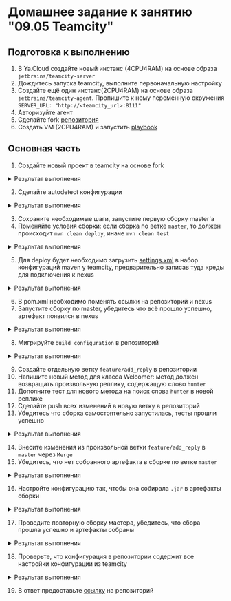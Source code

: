# Домашнее задание к занятию "09.05 Teamcity"

## Подготовка к выполнению

1. В Ya.Cloud создайте новый инстанс (4CPU4RAM) на основе образа `jetbrains/teamcity-server`
2. Дождитесь запуска teamcity, выполните первоначальную настройку
3. Создайте ещё один инстанс(2CPU4RAM) на основе образа `jetbrains/teamcity-agent`. Пропишите к нему переменную окружения `SERVER_URL: "http://<teamcity_url>:8111"`
4. Авторизуйте агент
5. Сделайте fork [репозитория](https://github.com/aragastmatb/example-teamcity)
6. Создать VM (2CPU4RAM) и запустить [playbook](./infrastructure)

## Основная часть

1. Создайте новый проект в teamcity на основе fork

<details><summary>Результат выполнения</summary>

![](https://github.com/Sergej1024/mnt-homeworks/blob/MNT-13/09-ci-05-teamcity/image/1.1.jpg)

</details>

2. Сделайте autodetect конфигурации

<details><summary>Результат выполнения</summary>

![](https://github.com/Sergej1024/mnt-homeworks/blob/MNT-13/09-ci-05-teamcity/image/2.1.jpg)
![](https://github.com/Sergej1024/mnt-homeworks/blob/MNT-13/09-ci-05-teamcity/image/2.2.jpg)


</details>

3. Сохраните необходимые шаги, запустите первую сборку master'a
4. Поменяйте условия сборки: если сборка по ветке `master`, то должен происходит `mvn clean deploy`, иначе `mvn clean test`

<details><summary>Результат выполнения</summary>

![](https://github.com/Sergej1024/mnt-homeworks/blob/MNT-13/09-ci-05-teamcity/image/4.1.jpg)
![](https://github.com/Sergej1024/mnt-homeworks/blob/MNT-13/09-ci-05-teamcity/image/4.2.jpg)
![](https://github.com/Sergej1024/mnt-homeworks/blob/MNT-13/09-ci-05-teamcity/image/4.3.jpg)

</details>

5. Для deploy будет необходимо загрузить [settings.xml](./teamcity/settings.xml) в набор конфигураций maven у teamcity, предварительно записав туда креды для подключения к nexus

<details><summary>Результат выполнения</summary>

![](https://github.com/Sergej1024/mnt-homeworks/blob/MNT-13/09-ci-05-teamcity/image/5.1.png)

</details>

6. В pom.xml необходимо поменять ссылки на репозиторий и nexus
7. Запустите сборку по master, убедитесь что всё прошло успешно, артефакт появился в nexus

<details><summary>Результат выполнения</summary>

![](https://github.com/Sergej1024/mnt-homeworks/blob/MNT-13/09-ci-05-teamcity/image/7.1.jpg)
![](https://github.com/Sergej1024/mnt-homeworks/blob/MNT-13/09-ci-05-teamcity/image/7.2.png)

</details>

8. Мигрируйте `build configuration` в репозиторий

<details><summary>Результат выполнения</summary>

![](https://github.com/Sergej1024/mnt-homeworks/blob/MNT-13/09-ci-05-teamcity/image/8.1.png)
![](https://github.com/Sergej1024/mnt-homeworks/blob/MNT-13/09-ci-05-teamcity/image/8.2.png)

</details>

9. Создайте отдельную ветку `feature/add_reply` в репозитории
10. Напишите новый метод для класса Welcomer: метод должен возвращать произвольную реплику, содержащую слово `hunter`
11. Дополните тест для нового метода на поиск слова `hunter` в новой реплике
12. Сделайте push всех изменений в новую ветку в репозиторий
13. Убедитесь что сборка самостоятельно запустилась, тесты прошли успешно

<details><summary>Результат выполнения</summary>

![](https://github.com/Sergej1024/mnt-homeworks/blob/MNT-13/09-ci-05-teamcity/image/13.1.png)

</details>

14. Внесите изменения из произвольной ветки `feature/add_reply` в `master` через `Merge`
15. Убедитесь, что нет собранного артефакта в сборке по ветке `master`

<details><summary>Результат выполнения</summary>

![](https://github.com/Sergej1024/mnt-homeworks/blob/MNT-13/09-ci-05-teamcity/image/15.1.png)

</details>

16. Настройте конфигурацию так, чтобы она собирала `.jar` в артефакты сборки

<details><summary>Результат выполнения</summary>

![](https://github.com/Sergej1024/mnt-homeworks/blob/MNT-13/09-ci-05-teamcity/image/16.1.png)

</details>

17. Проведите повторную сборку мастера, убедитесь, что сбора прошла успешно и артефакты собраны

<details><summary>Результат выполнения</summary>

![](https://github.com/Sergej1024/mnt-homeworks/blob/MNT-13/09-ci-05-teamcity/image/17.1.png)
![](https://github.com/Sergej1024/mnt-homeworks/blob/MNT-13/09-ci-05-teamcity/image/17.2.png)

</details>

18. Проверьте, что конфигурация в репозитории содержит все настройки конфигурации из teamcity

<details><summary>Результат выполнения</summary>

![](https://github.com/Sergej1024/mnt-homeworks/blob/MNT-13/09-ci-05-teamcity/image/18.1.png)

</details>

19. В ответ предоставьте [ссылку](https://github.com/Sergej1024/example-teamcity) на репозиторий